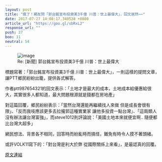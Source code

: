 ```yaml
---
layout: post
title: "瘋了！網友問「郭台銘宣布投資美3千億 川普：世上最偉大」，回文居然⋯⋯"
date: 2017-07-27 14:08:17.340528 +0800
article_url: "https://goo.gl/sbRxL2"
response_url: ""
push: 37
boo: 11
neutral: 54
---
```


<figure>
<img src="https://cdn2.ettoday.net/images/2688/d2688536.jpg" alt="image">
<figcaption>
Re: [新聞] 郭台銘宣布投資美3千億 川普：世上最偉大
</figcaption>
</figure>

標題寫著：「郭台銘宣布投資美3千億 川普：世上最偉大」，一則這樣的提問文章，讓PTT鄉民紛紛出籠，提供各式解答。

作者ptt987654321的回文表示：「土地才是最大的成本，土地成本給優惠給很大，其實很多人都知道，最大問題根源就是錢都在房地產」

對這篇回覆，鄉民紛紛表示：「當然台灣還能再繼續找人來做 但是成長會很有限」、「反而我吱應該更多去拉攏郭這種實業家 讓他多投資一點台灣」、「這兩類人沒有辦法讓台灣富強」，而steve1012則評論說：「美國土地本來就便宜啊.. 隨便都比台灣大超多」

網民想法、背景各不相同，回答時而紛亂時而搞怪，難免有時令人摸不著頭緒。

或許VOLK11寫下的：「對台灣是利大於弊 從國際關係上來看」，是最認真的回覆。

<a href = "https://www.ptt.cc/bbs/Gossiping/M.1501119962.A.607.html">原文連結</a>

